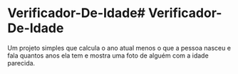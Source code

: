# Verificador-De-Idade# Verificador-De-Idade
  Um projeto simples que calcula o ano atual menos o que a
pessoa nasceu e fala quantos anos ela tem e mostra uma foto
de alguém com a idade parecida.
 
